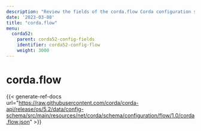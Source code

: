 ```yaml
---
description: "Review the fields of the corda.flow Corda configuration section."
date: '2023-03-08'
title: "corda.flow"
menu:
  corda52:
    parent: corda52-config-fields
    identifier: corda52-config-flow
    weight: 3000
---
```

# corda.flow

{{< generate-ref-docs url="https://raw.githubusercontent.com/corda/corda-api/release/os/5.2/data/config-schema/src/main/resources/net/corda/schema/configuration/flow/1.0/corda.flow.json" >}}